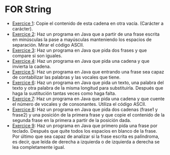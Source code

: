 # FOR String
-  [Exercice 1](https://github.com/oscarjuly23/Java_Basics/blob/main/FOR_String/Eje1a.java):
Copie el contenido de esta cadena en otra vacía. (Carácter a carácter).
-  [Exercice 2](https://github.com/oscarjuly23/Java_Basics/blob/main/FOR_String/Eje2Ext.java):
Haz un programa en Java que a partir de una frase escrita en minúsculas la pase a mayúsculas manteniendo los espacios de separación. Mirar el código ASCII.
-  [Exercice 3](https://github.com/oscarjuly23/Java_Basics/blob/main/FOR_String/Eje3.java):
Haz un programa en Java que pida dos frases y que compare si son iguales.
-  [Exercice 4](https://github.com/oscarjuly23/Java_Basics/blob/main/FOR_String/Eje4.java):
Haz un programa en Java que pida una cadena y que invierta la cadena.
-  [Exercice 5](https://github.com/oscarjuly23/Java_Basics/blob/main/FOR_String/Eje5.java):
Haz un programa en Java que entrando una frase sea capaz de contabilizar las palabras y las vocales que tiene.
-  [Exercice 6](https://github.com/oscarjuly23/Java_Basics/blob/main/FOR_String/Eje6.java):
Haz un programa en Java que pida un texto, una palabra del texto y otra palabra de la misma longitud para substituirla. Después que haga la sustitución tantas veces como haga falta.
-  [Exercice 7](https://github.com/oscarjuly23/Java_Basics/blob/main/FOR_String/Eje7.java):
Haz un programa en Java que pida una cadena y que cuente el número de vocales y de consonantes. Utiliza el código ASCII.
-  [Exercice 8](https://github.com/oscarjuly23/Java_Basics/blob/main/FOR_String/Eje8.java):
Haz un programa en Java que pida dos cadenas (frase1 y frase2) y una posición de la primera frase y que copie el contenido de la segunda frase en la primera a partir de la posición dada.
-  [Exercice 9](https://github.com/oscarjuly23/Java_Basics/blob/main/FOR_String/Eje9.java):
Haz un programa en Java que primero pida una frase por teclado. Después que quite todos los espacios en blanco de la frase. Por último que sea capaz de analizar si la frase escrita es palíndroma, es decir, que leída de derecha a izquierda o de izquierda a derecha se lea completamente igual.
